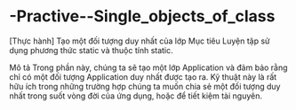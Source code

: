 # -Practive--Single_objects_of_class

[Thực hành] Tạo một đối tượng duy nhất của lớp
Mục tiêu
Luyện tập sử dụng phương thức static và thuộc tính static.

Mô tả
Trong phần này, chúng ta sẽ tạo một lớp Application và đảm bảo rằng chỉ có một đối tượng Application duy nhất được tạo ra. Kỹ thuật này là rất hữu ích trong những trường hợp chúng ta muốn chia sẻ một đối tượng duy nhất trong suốt vòng đời của ứng dụng, hoặc để tiết kiệm tài nguyên.
